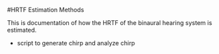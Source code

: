 #HRTF Estimation Methods

This is documentation of how the HRTF of the binaural hearing system is estimated.
- script to generate chirp and analyze chirp